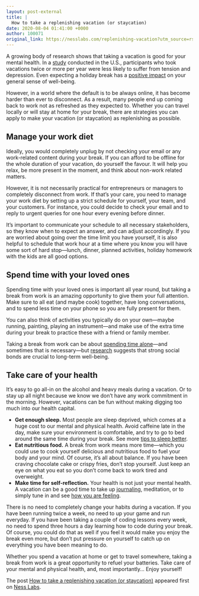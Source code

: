 ```yaml
---
layout: post-external
title: |
  How to take a replenishing vacation (or staycation)
date: 2020-08-04 01:41:00 +0000
author: 100071
original_link: https://nesslabs.com/replenishing-vacation?utm_source=rss&utm_medium=rss&utm_campaign=replenishing-vacation
---
```


A growing body of research shows that taking a vacation is good for your mental health. In a [study](https://pubmed.ncbi.nlm.nih.gov/16218311/) conducted in the U.S., participants who took vacations twice or more per year were less likely to suffer from tension and depression. Even expecting a holiday break has a [positive impact](https://journals.sagepub.com/doi/abs/10.1177/135676670200800406) on your general sense of well-being.

However, in a world where the default is to be always online, it has become harder than ever to disconnect. As a result, many people end up coming back to work not as refreshed as they expected to. Whether you can travel locally or will stay at home for your break, there are strategies you can apply to make your vacation (or staycation) as replenishing as possible.

## Manage your work diet

Ideally, you would completely unplug by not checking your email or any work-related content during your break. If you can afford to be offline for the whole duration of your vacation, do yourself the favour. It will help you relax, be more present in the moment, and think about non-work related matters.

However, it is not necessarily practical for entrepreneurs or managers to completely disconnect from work. If that’s your care, you need to manage your work diet by setting up a strict schedule for yourself, your team, and your customers. For instance, you could decide to check your email and to reply to urgent queries for one hour every evening before dinner.

It’s important to communicate your schedule to all necessary stakeholders, so they know when to expect an answer, and can adjust accordingly. If you are worried about going over the time limit you have yourself, it is also helpful to schedule that work hour at a time where you know you will have some sort of hard stop—lunch, dinner, planned activities, holiday homework with the kids are all good options.

## Spend time with your loved ones

Spending time with your loved ones is important all year round, but taking a break from work is an amazing opportunity to give them your full attention. Make sure to all eat (and maybe cook) together, have long conversations, and to spend less time on your phone so you are fully present for them.

You can also think of activities you typically do on your own—maybe running, painting, playing an instrument—and make use of the extra time during your break to practice these with a friend or family member.

Taking a break from work can be about [spending time alone](https://nesslabs.com/loneliness-solitude)—and sometimes that is necessary—but [research](https://link.springer.com/chapter/10.1007/978-94-009-5115-0_14) suggests that strong social bonds are crucial to long-term well-being.

## Take care of your health

It’s easy to go all-in on the alcohol and heavy meals during a vacation. Or to stay up all night because we know we don’t have any work commitment in the morning. However, vacations can be fun without making digging too much into our health capital.

- **Get enough sleep.** Most people are sleep deprived, which comes at a huge cost to our mental and physical health. Avoid caffeine late in the day, make sure your environment is comfortable, and try to go to bed around the same time during your break. See more [tips to sleep better](https://nesslabs.com/sleep-better).
- **Eat nutritious food.** A break from work means more time—which you could use to cook yourself delicious and nutritious food to fuel your body and your mind. Of course, it’s all about balance. If you have been craving chocolate cake or crispy fries, don’t stop yourself. Just keep an eye on what you eat so you don’t come back to work tired and overweight.
- **Make time for self-reflection.** Your health is not just your mental health. A vacation can be a good time to take up [journaling](https://nesslabs.com/dear-diary), meditation, or to simply tune in and see [how you are feeling](https://nesslabs.com/emotional-agility).

There is no need to completely change your habits during a vacation. If you have been running twice a week, no need to up your game and run everyday. If you have been taking a couple of coding lessons every week, no need to spend three hours a day learning how to code during your break. Of course, you could do that as well if you feel it would make you enjoy the break even more, but don’t put pressure on yourself to catch up on everything you have been meaning to do.

Whether you spend a vacation at home or get to travel somewhere, taking a break from work is a great opportunity to refuel your batteries. Take care of your mental and physical health, and, most importantly… Enjoy yourself!

The post [How to take a replenishing vacation (or staycation)](https://nesslabs.com/replenishing-vacation) appeared first on [Ness Labs](https://nesslabs.com).
